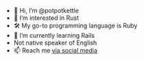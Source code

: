 - 👋 Hi, I’m @potpotkettle
- 👀 I’m interested in Rust
- 🛠️ My go-to programming language is Ruby
- 🌱 I’m currently learning Rails
- Not native speaker of English
- 📫 Reach me [via social media](https://linktr.ee/potkettle)

<!---
potpotkettle/potpotkettle is a ✨ special ✨ repository because its `README.md` (this file) appears on your GitHub profile.
You can click the Preview link to take a look at your changes.
--->
